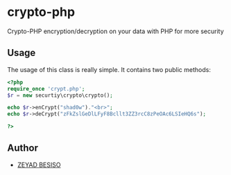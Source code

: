 # crypto-php

Crypto-PHP encryption/decryption on your data with PHP for more security

## Usage ##

The usage of this class is really simple. It contains two public methods:

```php
<?php
require_once 'crypt.php';
$r = new securtiy\crypto\crypto();

echo $r->enCrypt("shad0w")."<br>";
echo $r->deCrypt("zFkZslGeDlLFyF8Bcllt3ZZ3rcC8zPeOAc6LSIeHQ6s");

?>
```

## Author
* [ZEYAD BESISO](https://github.com/23y4d/)

